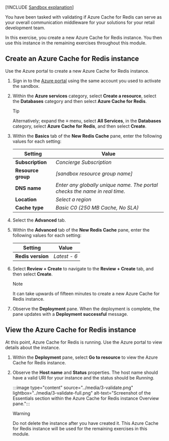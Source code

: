 [!INCLUDE [Sandbox explanation](../../includes/azure-template-exercise-sandbox-subscription.md)]

You have been tasked with validating if Azure Cache for Redis can serve as your overall communication middleware for your solutions for your retail development team.

In this exercise, you create a new Azure Cache for Redis instance. You then use this instance in the remaining exercises throughout this module.

## Create an Azure Cache for Redis instance

Use the Azure portal to create a new Azure Cache for Redis instance.

1. Sign in to the [Azure portal](https://portal.azure.com/learn.docs.microsoft.com?azure-portal=true) using the same account you used to activate the sandbox.

1. Within the **Azure services** category, select **Create a resource**, select the **Databases** category and then select **Azure Cache for Redis**.

    > [!TIP]
    > Alternatively; expand the **&#8801;** menu, select **All Services**, in the **Databases** category, select **Azure Cache for Redis**, and then select **Create**.

1. Within the **Basics** tab of the **New Redis Cache** pane, enter the following values for each setting:

    | **Setting** | **Value** |
    | -- | -- |
    | **Subscription** | *Concierge Subscription* |
    | **Resource group** | *<rgn>[sandbox resource group name]</rgn>* |
    | **DNS name** | *Enter any globally unique name. The portal checks the name in real time.* |
    | **Location** | *Select a region* |
    | **Cache type** | *Basic C0 (250 MB Cache, No SLA)*  |

1. Select the **Advanced** tab.

1. Within the **Advanced** tab of the **New Redis Cache** pane, enter the following values for each setting:

    | **Setting** | **Value** |
    | -- | -- |
    | **Redis version** | *Latest - 6* |

1. Select **Review + Create** to navigate to the **Review + Create** tab, and then select **Create**.

    > [!NOTE]
    > It can take upwards of fifteen minutes to create a new Azure Cache for Redis instance.

1. Observe the **Deployment** pane. When the deployment is complete, the pane updates with a **Deployment successful** message.

## View the Azure Cache for Redis instance

At this point, Azure Cache for Redis is running. Use the Azure portal to view details about the instance.

1. Within the **Deployment** pane, select **Go to resource** to view the Azure Cache for Redis instance.

1. Observe the **Host name** and **Status** properties. The host name should have a valid URI for your instance and the status should be *Running*.

    :::image type="content" source="../media/3-validate.png" lightbox="../media/3-validate-full.png" alt-text="Screenshot of the Essentials section within the Azure Cache for Redis instance Overview pane.":::

    > [!WARNING]
    > Do not delete the instance after you have created it. This Azure Cache for Redis instance will be used for the remaining exercises in this module.
